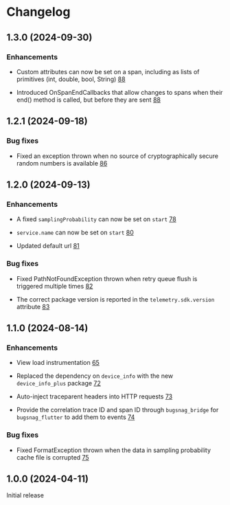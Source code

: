 Changelog
=========

## 1.3.0 (2024-09-30)

### Enhancements

* Custom attributes can now be set on a span, including as lists of primitives (int, double, bool, String) [88](https://github.com/bugsnag/bugsnag-flutter-performance/pull/88)

* Introduced OnSpanEndCallbacks that allow changes to spans when their end() method is called, but before they are sent [88](https://github.com/bugsnag/bugsnag-flutter-performance/pull/88)

## 1.2.1 (2024-09-18)

### Bug fixes

* Fixed an exception thrown when no source of cryptographically secure random numbers is available [86](https://github.com/bugsnag/bugsnag-flutter-performance/pull/86)

## 1.2.0 (2024-09-13)

### Enhancements

* A fixed `samplingProbability` can now be set on `start` [78](https://github.com/bugsnag/bugsnag-flutter-performance/pull/78)

* `service.name` can now be set on `start` [80](https://github.com/bugsnag/bugsnag-flutter-performance/pull/80)

* Updated default url
  [81](https://github.com/bugsnag/bugsnag-flutter-performance/pull/81)

### Bug fixes

* Fixed PathNotFoundException thrown when retry queue flush is triggered multiple times [82](https://github.com/bugsnag/bugsnag-flutter-performance/pull/82)

* The correct package version is reported in the `telemetry.sdk.version` attribute [83](https://github.com/bugsnag/bugsnag-flutter-performance/pull/83)

## 1.1.0 (2024-08-14)

### Enhancements

* View load instrumentation
  [65](https://github.com/bugsnag/bugsnag-flutter-performance/pull/65)
  
* Replaced the dependency on `device_info` with the new `device_info_plus` package [72](https://github.com/bugsnag/bugsnag-flutter-performance/pull/72)
  
* Auto-inject traceparent headers into HTTP requests [73](https://github.com/bugsnag/bugsnag-flutter-performance/pull/73)

* Provide the correlation trace ID and span ID through `bugsnag_bridge` for `bugsnag_flutter` to add them to events [74](https://github.com/bugsnag/bugsnag-flutter-performance/pull/74)

### Bug fixes

* Fixed FormatException thrown when the data in sampling probability cache file is corrupted [75](https://github.com/bugsnag/bugsnag-flutter-performance/pull/75)

## 1.0.0 (2024-04-11)

Initial release
